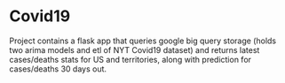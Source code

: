 # Covid19
Project contains a flask app that queries google big query storage (holds two arima models and etl of NYT Covid19 dataset) and returns latest cases/deaths stats for US and territories, along with prediction for cases/deaths 30 days out.

